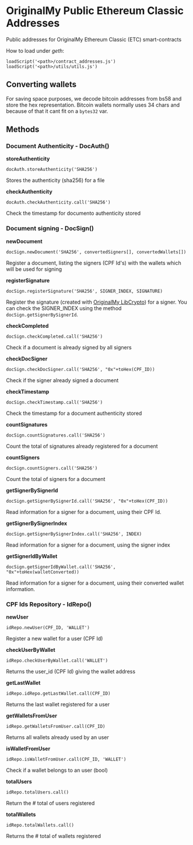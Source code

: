 # OriginalMy Public Ethereum Classic Addresses
Public addresses for OriginalMy Ethereum Classic (ETC) smart-contracts

How to load under *geth*:
    
    loadScript('<path>/contract_addresses.js')
    loadScript('<path>/utils/utils.js')

## Converting wallets
For saving space purposes, we decode bitcoin addresses from bs58 and store the hex representation. Bitcoin wallets normally uses 34 chars and because of that it cant fit on a `bytes32` var.

## Methods

### Document Authenticity - DocAuth()

**storeAuthenticity**

    docAuth.storeAuthenticity('SHA256')
Stores the authenticity (sha256) for a file

**checkAuthenticity**

    docAuth.checkAuthenticity.call('SHA256')
Check the timestamp for documento authenticity stored

### Document signing - DocSign()

**newDocument**

    docSign.newDocument('SHA256', convertedSigners[], convertedWallets[])
Register a document, listing the signers (CPF Id's) with the wallets which will be used for signing

**registerSignature**

    docSign.registerSignature('SHA256', SIGNER_INDEX, SIGNATURE)
Register the signature (created with [OriginalMy LibCrypto](https://github.com/originalmy/originalmy-libcrypto)) for a signer. You can check the SIGNER_INDEX using the method `docSign.getSignerBySignerId`.

**checkCompleted** 
  
    docSign.checkCompleted.call('SHA256')
Check if a document is already signed by all signers

**checkDocSigner**

    docSign.checkDocSigner.call('SHA256', "0x"+toHex(CPF_ID)) 
Check if the signer already signed a document

**checkTimestamp**

    docSign.checkTimestamp.call('SHA256')
Check the timestamp for a document authenticity stored

**countSignatures**

    docSign.countSignatures.call('SHA256')
Count the total of signatures already registered for a document

**countSigners**

    docSign.countSigners.call('SHA256')
Count the total of signers for a document

**getSignerBySignerId**

    docSign.getSignerBySignerId.call('SHA256', "0x"+toHex(CPF_ID))
Read information for a signer for a document, using their CPF Id.

**getSignerBySignerIndex**

    docSign.getSignerBySignerIndex.call('SHA256', INDEX)
Read information for a signer for a document, using the signer index
    
**getSignerIdByWallet**

    docSign.getSignerIdByWallet.call('SHA256', "0x"+toHex(walletConverted))
Read information for a signer for a document, using their converted wallet information.


### CPF Ids Repository - IdRepo()

**newUser**

    idRepo.newUser(CPF_ID, 'WALLET')
Register a new wallet for a user (CPF Id)

**checkUserByWallet**

    idRepo.checkUserByWallet.call('WALLET')
Returns the user_id (CPF Id) giving the wallet address

**getLastWallet**

    idRepo.idRepo.getLastWallet.call(CPF_ID)
Returns the last wallet registered for a user

**getWalletsFromUser**

    idRepo.getWalletsFromUser.call(CPF_ID)
Returns all wallets already used by an user

**isWalletFromUser**

    idRepo.isWalletFromUser.call(CPF_ID, 'WALLET')
Check if a wallet belongs to an user (bool)

**totalUsers**

    idRepo.totalUsers.call()
Return the # total of users registered

**totalWallets**

    idRepo.totalWallets.call()
Returns the # total of wallets registered


